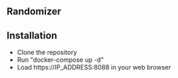 Randomizer
----------

## Installation

- Clone the repository
- Run "docker-compose up -d"
- Load https://IP_ADDRESS:8088 in your web browser

